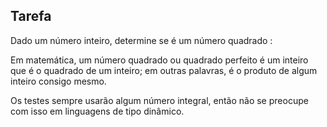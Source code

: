 ## Tarefa
Dado um número inteiro, determine se é um número quadrado :

Em matemática, um número quadrado ou quadrado perfeito é um inteiro que é o quadrado de um inteiro; em outras palavras, é o produto de algum inteiro consigo mesmo.

Os testes sempre usarão algum número integral, então não se preocupe com isso em linguagens de tipo dinâmico.